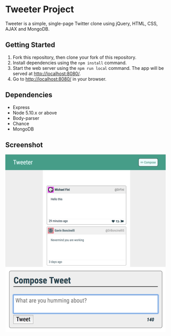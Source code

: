 # Tweeter Project

Tweeter is a simple, single-page Twitter clone using jQuery, HTML, CSS, AJAX and MongoDB. 

## Getting Started

1. Fork this repository, then clone your fork of this repository.
2. Install dependencies using the `npm install` command.
3. Start the web server using the `npm run local` command. The app will be served at <http://localhost:8080/>.
4. Go to <http://localhost:8080/> in your browser.

## Dependencies

- Express
- Node 5.10.x or above
- Body-parser
- Chance
- MongoDB

## Screenshot 

!["Tweet history box"](https://github.com/PeterHjHan/tweeter/blob/master/public/images/Tweeter_main.png)
!["Tweet Compose box"](https://github.com/PeterHjHan/tweeter/blob/master/public/images/Tweeter_tweet.png)
